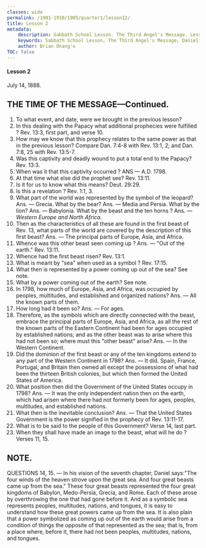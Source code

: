```yaml
---
classes: wide
permalink: /1901-1910/1905/quarter1/lesson12/
title: Lesson 2
metadata:
    description: Sabbath School Lesson. The Third Angel's Message. Lesson 2. July 14, 1888. 1. To what event, and date, were we brought in the previous lesson? 2. In this dealing with the Papacy what additional prophecies were fulfilled ? Rev. 13;3, first part, and verse 10. 3. How may we know that this prophecy relates to the same power as that in the previous lesson? Compare Dan. 7;4-8 with Rev. 13;1, 2; and Dan. 7;8, 25 with Rev. 13;5-7.
    keywords: Sabbath School Lesson, The Third Angel's Message, Daniel, Prophecy, July 14 1888
    author: Brian Onang'o
TOC: false
---
```


#### Lesson 2

July 14, 1888.

## THE TIME OF THE MESSAGE—Continued.

1. To what event, and date, were we brought in the previous lesson?
2. In this dealing with the Papacy what additional prophecies were fulfilled ? Rev. 13:3, first part, and verse 10.
3. How may we know that this prophecy relates to the same power as that in the previous lesson? Compare Dan. 7:4-8 with Rev. 13:1, 2; and Dan. 7:8, 25 with Rev. 13:5-7.
4. Was this captivity and deadly wound to put a total end to the Papacy? Rev. 13:3.
5. When was it that this captivity occurred ? ANS — A.D. 1798.
6. At that time what else did the prophet see? Rev. 13:11.
7. Is it for us to know what this means? Deut. 29:29.
8. Is this a revelation ? Rev. 1:1, 3.
9. What part of the world was represented by the symbol of the leopard? Ans. — Grecia. What by the bear? Ans. — Media and Persia. What by the lion? Ans. — Babylonia. What by the beast and the ten horns ? Ans. — *Western Europe and North Africa.*
10. Then as the characteristics of all these are found in the first beast of Rev. 13, what parts of the world are covered by the description of this first beast? Ans. — The principal parts of Europe, Asia, and Africa.
11. Whence was this other beast seen coming up ? Ans. — "Out of the earth." Rev. 13:11.
12. Whence had the first beast risen? Rev. 13:1.
13. What is meant by "sea" when used as a symbol ? Rev. 17:15.
14. What then is represented by a power coming up out of the sea? See note.
15. What by a power coming out of the earth? See note.
16. In 1798, how much of Europe, Asia, and Africa, was occupied by peoples, multitudes, and established and organized nations? Ans. — All the known parts of them.
17. How long had it been so? Ans. — For ages.
18. Therefore, as the symbols which are directly connected with the beast, embrace the principal parts of Europe, Asia, and Africa, as all the rest of the known parts of the Eastern Continent had been for ages occupied by established nations; and as the other beast was to arise where this had not been so; where must this "other beast" arise? Ans. — In the Western Continent.
19. Did the dominion of the first beast or any of the ten kingdoms extend to any part of the Western Continent in 1798? Ans. — It did. Spain, France, Portugal, and Britain then owned all except the possessions of what had been the thirteen British colonies, but which then formed the United States of America.
20. What position then did the Government of the United States occupy in 1798? Ans. — It was the only independent nation then on the earth, which had arisen where there had not formerly been for ages, peoples, multitudes, and established nations.
21. What then is the inevitable conclusion? Ans. — That the United States Government is the power signified in the prophecy of Rev. 13:11-17.
22. What is to be said to the people of this Government? Verse 14, last part.
23. When they shall have made an image to the beast, what will he do ? Verses 11, 15.

## NOTE.
QUESTIONS 14, 15.  — In his vision of the seventh chapter, Daniel says:"The four winds of the heaven strove upon the great sea. And four great beasts came up from the sea." These four great beasts represented the four great kingdoms of Babylon, Medo-Persia, Grecia, and Rome. Each of these arose by overthrowing the one that had gone before it. And as a symbolic sea represents peoples, multitudes, nations, and tongues, it is easy to understand how these great powers came up from the sea. It is also plain that a power symbolized as coming up out of the earth would arise from a condition of things the opposite of that represented as the sea; that is, from a place where, before it, there had not been peoples, multitudes, nations, and tongues.
